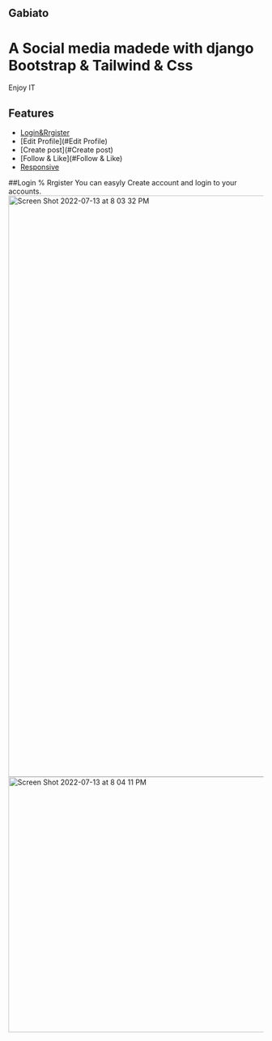 ## Gabiato

# A Social media madede with django Bootstrap & Tailwind & Css

Enjoy IT

## Features 

* [Login&Rrgister](#Login%Rrgister)
* [Edit Profile](#Edit Profile)
* [Create post](#Create post)
* [Follow & Like](#Follow & Like)
* [Responsive](#Responsive)


##Login % Rrgister
You can easyly Create account and login to your accounts.
<img width="1149" alt="Screen Shot 2022-07-13 at 8 03 32 PM" src="https://user-images.githubusercontent.com/73990701/178793394-0e358b83-e4b3-44e1-ad93-2c4fb196c9bc.png"> <img width="505" alt="Screen Shot 2022-07-13 at 8 04 11 PM" src="https://user-images.githubusercontent.com/73990701/178793430-6d58e0b3-54cb-495e-ac42-eb7c9c0431a3.png">
